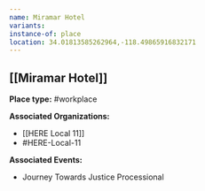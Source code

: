 ```yaml
---
name: Miramar Hotel
variants: 
instance-of: place
location: 34.01813585262964,-118.49865916832171
---
```

## [[Miramar Hotel]]

**Place type:** #workplace

**Associated Organizations:** 
- [[HERE Local 11]]
- #HERE-Local-11

**Associated Events:** 
- Journey Towards Justice Processional